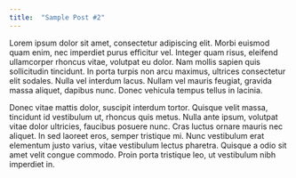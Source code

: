 ```yaml
---
title:  "Sample Post #2"
---
```


Lorem ipsum dolor sit amet, consectetur adipiscing elit. Morbi euismod quam enim, nec imperdiet purus efficitur vel. Integer quam risus, eleifend ullamcorper rhoncus vitae, volutpat eu dolor. Nam mollis sapien quis sollicitudin tincidunt. In porta turpis non arcu maximus, ultrices consectetur elit sodales. Nulla vel interdum lacus. Nullam vel mauris feugiat, gravida massa aliquet, dapibus nunc. Donec vehicula tempus tellus in lacinia. 

Donec vitae mattis dolor, suscipit interdum tortor. Quisque velit massa, tincidunt id vestibulum ut, rhoncus quis metus. Nulla ante ipsum, volutpat vitae dolor ultricies, faucibus posuere nunc. Cras luctus ornare mauris nec aliquet. In sed laoreet eros, semper tristique mi. Nunc vestibulum erat elementum justo varius, vitae vestibulum lectus pharetra. Quisque a odio sit amet velit congue commodo. Proin porta tristique leo, ut vestibulum nibh imperdiet in.

